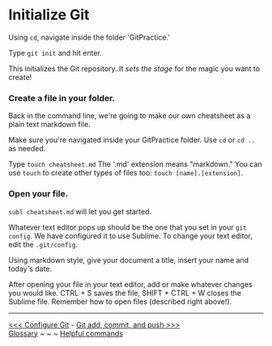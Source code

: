 # Initialize Git

Using `cd`, navigate inside the folder 'GitPractice.' 

Type `git init` and hit enter.

This initializes the Git repository. It _sets the stage_ for the magic you want to create! 

### Create a file in your folder. 

Back in the command line, we're going to make our own cheatsheet as a plain text markdown file.

Make sure you're navigated inside your GitPractice folder. Use `cd` or `cd ..` as needed.

Type `touch cheatsheet.md` The '.md' extension means "markdown." You can use `touch` to create other types of files too: `touch [name].[extension]`.

### Open your file.

`subl cheatsheet.md` will let you get started.

Whatever text editor pops up should be the one that you set in your `git config`. We have configured it to use Sublime. To change your text editor, edit the `.git/config`. 

Using markdown style, give your document a title, insert your name and today's date.

After opening your file in your text editor, add or make whatever changes you would like. CTRL + S saves the file, SHIFT + CTRL + W closes the Sublime file. Remember how to open files (described right above!).

___

[<<< Configure Git](gitconfig.md) - [Git add, commit, and push >>>](gitaction.md)  
[Glossary](glossary.md) ~ ~ ~ [Helpful commands](helpfulcommands.md)
